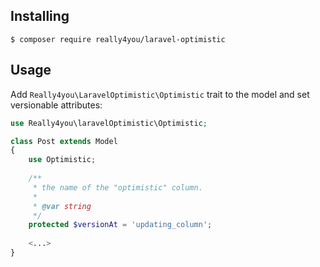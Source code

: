 ## Installing

```shell
$ composer require really4you/laravel-optimistic
```

## Usage

Add `Really4you\LaravelOptimistic\Optimistic` trait to the model and set versionable attributes:

```php
use Really4you\laravelOptimistic\Optimistic;

class Post extends Model
{
    use Optimistic;
    
    /**
     * the name of the "optimistic" column.
     *
     * @var string
     */
    protected $versionAt = 'updating_column';
    
    <...>
}
```
